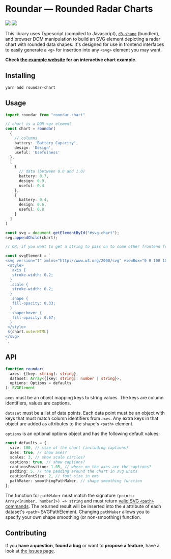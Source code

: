 # Roundar &mdash; Rounded Radar Charts

[![](https://img.shields.io/npm/v/roundar-chart)](https://www.npmjs.com/package/roundar-chart) ![](https://img.shields.io/bundlephobia/minzip/roundar-chart?label=size)

This library uses Typescript (compiled to Javascript), [`d3-shape`](https://github.com/d3/d3-shape) (bundled), and browser DOM manipulation to build an SVG element depicting a radar chart with rounded data shapes.
It's designed for use in frontend interfaces to easily generate a `<g>` for insertion into any `<svg>` element you may want.

**Check [the example website](https://michionlion.github.io/roundar-chart/) for an interactive chart example.**

## Installing

```shell
yarn add roundar-chart
```

## Usage

```typescript
import roundar from "roundar-chart"

// chart is a DOM <g> element
const chart = roundar(
  {
    // columns
    battery: 'Battery Capacity',
    design: 'Design',
    useful: 'Usefulness'
  },
  [
    {
      // data (between 0.0 and 1.0)
      battery: 0.7,
      design: 0.9,
      useful: 0.4
    },
    {
      battery: 0.4,
      design: 0.6,
      useful: 0.8
    }
  ]
)

const svg = document.getElementById("#svg-chart");
svg.appendChild(chart);

// OR, if you want to get a string to pass on to some other frontend framework:

const svgElement = `
<svg version="1" xmlns="http://www.w3.org/2000/svg" viewBox="0 0 100 100">
 <style>
  .axis {
   stroke-width: 0.2;
  }
  .scale {
   stroke-width: 0.2;
  }
  .shape {
   fill-opacity: 0.33;
  }
  .shape:hover {
   fill-opacity: 0.67;
  }
 </style>
 ${chart.outerHTML}
</svg>
`;
```

## API

```typescript
function roundar(
  axes: {[key: string]: string},
  dataset: Array<{[key: string]: number | string}>,
  options: Options = defaults
): SVGElement
```

`axes` must be an object mapping keys to string values. The keys are column identifiers, values are captions.

`dataset` must be a list of data points. Each data point must be an object with keys that must match column identifiers from `axes`. Any extra keys in that object are added as attributes to the shape's `<path>` element.

`options` is an optional options object and has the following default values:

```typescript
const defaults = {
  size: 100, // size of the chart (including captions)
  axes: true, // show axes?
  scales: 3, // show scale circles?
  captions: true, // show captions?
  captionsPosition: 1.05, // where on the axes are the captions?
  padding: 5, // the padding around the chart in svg units
  captionFontSize: 2, // font size in ems
  pathMaker: smoothingPathMaker, // shape smoothing function
};
```

The function for `pathMaker` must match the signature `(points: Array<[number, number]>) => string` and must return [valid SVG `<path>` commands](https://developer.mozilla.org/en-US/docs/Web/SVG/Attribute/d).
The returned result will be inserted into the `d` attribute of each dataset's `<path>` SVGPathElement.
Changing `pathMaker` allows you to specify your own shape smoothing (or non-smoothing) function.

## Contributing

If you **have a question**, **found a bug** or want to **propose a feature**, have a look at [the issues page](https://github.com/michionlion/roundar-chart/issues).
